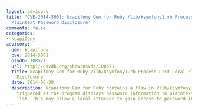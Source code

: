 ```yaml
---
layout: advisory
title: 'CVE-2014-5001: kcapifony Gem for Ruby /lib/ksymfony1.rb Process List Local
  Plaintext Password Disclosure'
comments: false
categories:
- kcapifony
advisory:
  gem: kcapifony
  cve: 2014-5001
  osvdb: 108571
  url: http://osvdb.org/show/osvdb/108571
  title: kcapifony Gem for Ruby /lib/ksymfony1.rb Process List Local Plaintext Password
    Disclosure
  date: 2014-06-30
  description: kcapifony Gem for Ruby contains a flaw in /lib/ksymfony1.rb that is
    triggered as the program displays password information in plaintext in the process
    list. This may allow a local attacker to gain access to password information.
---
```

